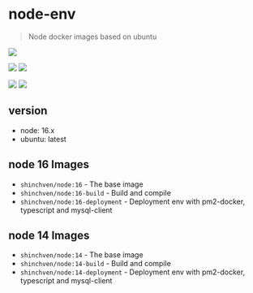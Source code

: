 # node-env

> Node docker images based on ubuntu

![](https://img.shields.io/docker/pulls/shinchven/node)

![](https://img.shields.io/docker/image-size/shinchven/node/16-build?label=IMAGE%20SIZE%2016-build)
![](https://img.shields.io/docker/image-size/shinchven/node/16-deployment?label=IMAGE%20SIZE%2016-deployment)

![](https://img.shields.io/docker/image-size/shinchven/node/14-build?label=IMAGE%20SIZE%2014-build)
![](https://img.shields.io/docker/image-size/shinchven/node/14-deployment?label=IMAGE%20SIZE%2014-deployment)


## version

- node: 16.x
- ubuntu: latest

## node 16 Images

- `shinchven/node:16` - The base image
- `shinchven/node:16-build` - Build and compile
- `shinchven/node:16-deployment` - Deployment env with pm2-docker, typescript and mysql-client

## node 14 Images

- `shinchven/node:14` - The base image
- `shinchven/node:14-build` - Build and compile
- `shinchven/node:14-deployment` - Deployment env with pm2-docker, typescript and mysql-client

